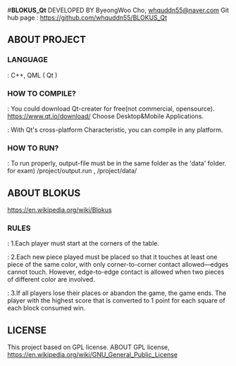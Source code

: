 #**BLOKUS_Qt**
DEVELOPED BY ByeongWoo Cho, <whquddn55@naver.com>
Git hub page : <https://github.com/whquddn55/BLOKUS_Qt>
## **ABOUT PROJECT**
### LANGUAGE
: C++, QML ( Qt )

### HOW TO COMPILE?
:	You could download Qt-creater for free(not commercial,  opensource).
<https://www.qt.io/download/>
Choose Desktop&Mobile Applications.

:  With Qt's cross-platform Characteristic, you can compile in any platform.

### HOW TO RUN?
: To run properly, 
output-file must be in the same folder as the 'data' folder.
for exam) /project/output.run , /project/data/

## **ABOUT BLOKUS**
<https://en.wikipedia.org/wiki/Blokus>

### RULES
:  1.Each player must start at the corners of the table.

:  2.Each new piece played must be placed so that it touches at least one piece of the same color, with only corner-to-corner contact allowed—edges cannot touch. However, edge-to-edge contact is allowed when two pieces of different color are involved.

: 3.If all players lose their places or abandon the game, the game ends. The player with the highest score that is converted to 1 point for each square of each block consumed win.


## **LICENSE**
This project based on GPL license.
ABOUT GPL license, <https://en.wikipedia.org/wiki/GNU_General_Public_License>


